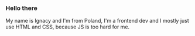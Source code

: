 ### Hello there 

My name is Ignacy and I'm from Poland, I'm a frontend dev and I mostly just use HTML and CSS, because JS is too hard for me.
